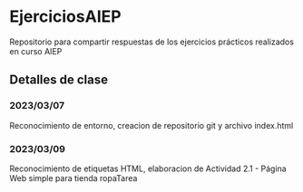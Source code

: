 # EjerciciosAIEP
Repositorio para compartir respuestas de los ejercicios prácticos realizados en curso AIEP


## Detalles de clase
### 2023/03/07
Reconocimiento de entorno, creacion de repositorio git y archivo index.html

### 2023/03/09
Reconocimiento de etiquetas HTML, elaboracion de Actividad 2.1 - Página Web simple para tienda ropaTarea
